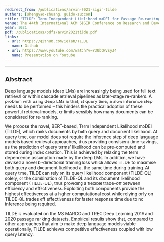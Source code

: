 ```yaml
---
redirect_from: /publications/arvin-2021-sigir-tilde
authors: [shengyao-zhuang, guido-zuccon]
title: 'TILDE: Term Independent Likelihood moDEl for Passage Re-ranking'
venue: The 44th International ACM SIGIR Conference on Research and Development in Information Retrieval (SIGIR '21)
year: 2021
pdf: /publications/pdfs/arvin2021tilde.pdf
links:
 - url: https://github.com/ielab/TILDE
   name: Github
 - url: https://www.youtube.com/watch?v=Y3UbtWvsyJ4
   name: Presentation on Youtube 
---
```

---
## Abstract
Deep language models (deep LMs) are increasingly being used for full text retrieval or within cascade retrieval pipelines as later-stage re-rankers. A problem with using deep LMs is that, at query time, a slow inference step needs to be performed – this hinders the practical adoption of these powerful retrieval models, or limits sensibly how many documents can be considered for re-ranking.

We propose the novel, BERT-based, Term Independent Likelihood moDEl (TILDE), which ranks documents by both query and document likelihood. At query time, our model does not require the inference step of deep language models based retrieval approaches, thus providing consistent time-savings, as the prediction of query terms’ likelihood can be pre-computed and stored during index creation. This is achieved by relaxing the term dependence assumption made by the deep LMs. In addition, we have devised a novel bi-directional training loss which allows TILDE to maximise both query and document likelihood at the same time during training. At query time, TILDE can rely on its query likelihood component (TILDE-QL) solely, or the combination of TILDE-QL and its document likelihood component (TILDE-DL), thus providing a flexible trade-off between efficiency and effectiveness. Exploiting both components provide the highest effectiveness at a higher computational cost while relying only on TILDE-QL trades off effectiveness for faster response time due to no inference being required.

TILDE is evaluated on the MS MARCO and TREC Deep Learning 2019 and 2020 passage ranking datasets. Empirical results show that, compared to other approaches that aim to make deep language models viable operationally, TILDE achieves competitive effectiveness coupled with low query latency.
